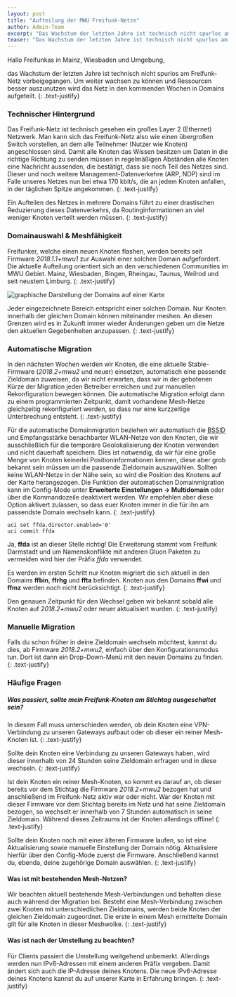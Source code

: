```yaml
---
layout: post
title: "Aufteilung der MWU Freifunk-Netze"
author: Admin-Team
excerpt: "Das Wachstum der letzten Jahre ist technisch nicht spurlos am Freifunk-Netz vorbeigegangen. Um weiter wachsen zu können und Ressourcen besser auszunutzen wird das Netz in den kommenden Wochen in Domains aufgeteilt."
teaser: "Das Wachstum der letzten Jahre ist technisch nicht spurlos am Freifunk-Netz vorbeigegangen. Um weiter wachsen zu können und Ressourcen besser auszunutzen wird das Netz in den kommenden Wochen in Domains aufgeteilt."
---
```


Hallo Freifunkas in Mainz, Wiesbaden und Umgebung,

das Wachstum der letzten Jahre ist technisch nicht spurlos am Freifunk-Netz vorbeigegangen. Um weiter wachsen zu können und Ressourcen besser auszunutzen wird das Netz in den kommenden Wochen in Domains aufgeteilt.
{: .text-justify}

### Technischer Hintergrund

Das Freifunk-Netz ist technisch gesehen ein großes Layer 2 (Ethernet) Netzwerk. Man kann sich das Freifunk-Netz also wie einen übergroßen Switch vorstellen, an dem alle Teilnehmer (Nutzer wie Knoten) angeschlossen sind. Damit alle Knoten das Wissen besitzen um Daten in die richtige Richtung zu senden müssen in regelmäßigen Abständen alle Knoten eine Nachricht aussenden, die bestätigt, dass sie noch Teil des Netzes sind. Dieser und noch weitere Management-Datenverkehre (ARP, NDP) sind im Falle unseres Netzes nun bei etwa 170 kbit/s, die an jedem Knoten anfallen, in der täglichen Spitze angekommen.
{: .text-justify}

Ein Aufteilen des Netzes in mehrere Domains führt zu einer drastischen Reduzierung dieses Datenverkehrs, da Routinginformationen an viel weniger Knoten verteilt werden müssen.
{: .text-justify}

### Domainauswahl & Meshfähigkeit

Freifunker, welche einen neuen Knoten flashen, werden bereits seit Firmware *2018.1.1+mwu1* zur Auswahl einer solchen Domain aufgefordert. Die aktuelle Aufteilung orientiert sich an den verschiedenen Communities im MWU Gebiet. Mainz, Wiesbaden, Bingen, Rheingau, Taunus, Weilrod und seit neustem Limburg.
{: .text-justify}

![graphische Darstellung der Domains auf einer Karte](https://i.ibb.co/D16ZYfQ/domains.png)

Jeder eingezeichnete Bereich entspricht einer solchen Domain. Nur Knoten innerhalb der gleichen Domain können miteinander meshen. An diesen Grenzen wird es in Zukunft immer wieder Änderungen geben um die Netze den aktuellen Gegebenheiten anzupassen.
{: .text-justify}

### Automatische Migration
In den nächsten Wochen werden wir Knoten, die eine aktuelle Stable-Firmware (*2018.2+mwu2* und neuer) einsetzen, automatisch eine passende Zieldomain zuweisen, da wir nicht erwarten, dass wir in der gebotenen Kürze der Migration jeden Betreiber erreichen und zur manuellen Rekonfiguration bewegen können. Die automatische Migration erfolgt dann zu einem programmierten Zeitpunkt, damit vorhandene Mesh-Netze gleichzeitig rekonfiguriert werden, so dass nur eine kurzzeitige Unterbrechung entsteht.
{: .text-justify}

Für die automatische Domainmigration beziehen wir automatisch die [BSSID](https://de.wikipedia.org/wiki/Service_Set#SSID,_ESSID_und_BSSID) und Empfangsstärke benachbarter WLAN-Netze von den Knoten, die wir ausschließlich für die temporäre Geolokalisierung der Knoten verwenden und nicht dauerhaft speichern. Dies ist notwendig, da wir für eine große Menge von Knoten keinerlei Positioninformationen kennen, diese aber grob bekannt sein müssen um die passende Zieldomain auszuwählen. Sollten keine WLAN-Netze in der Nähe sein, so wird die Position des Knotens auf der Karte herangezogen. Die Funktion der automatischen Domainmigration kann im Config-Mode unter **Erweiterte Einstellungen -> Multidomain** oder über die Kommandozeile deaktiviert werden. Wir empfehlen aber diese Option aktivert zulassen, so dass euer Knoten immer in die für ihn am passendste Domain wechseln kann.
{: .text-justify}

~~~
uci set ffda.director.enabled='0'
uci commit ffda
~~~

<p>
<div class="alert-box secondary">
Ja, <b>ffda</b> ist an dieser Stelle richtig! Die Erweiterung stammt vom Freifunk Darmstadt und um Namenskonflikte mit anderen Gluon Paketen zu vermeiden wird hier der Präfix <i>ffda</i> verwendet.
</div>
</p>

Es werden im ersten Schritt nur Knoten migriert die sich aktuell in den Domains **ffbin**, **ffrhg** und **ffta** befinden. Knoten aus den Domains **ffwi** und **ffmz** werden noch nicht berücksichtigt.
{: .text-justify}

Den genauen Zeitpunkt für den Wechsel geben wir bekannt sobald alle Knoten auf *2018.2+mwu2* oder neuer aktualisiert wurden.
{: .text-justify}

### Manuelle Migration

Falls du schon früher in deine Zieldomain wechseln möchtest, kannst du dies, ab Firmware *2018.2+mwu2*, einfach über den Konfigurationsmodus tun. Dort ist dann ein Drop-Down-Menü mit den neuen Domains zu finden.
{: .text-justify}

### Häufige Fragen

##### Was passiert, sollte mein Freifunk-Knoten am Stichtag ausgeschaltet sein?

In diesem Fall muss unterschieden werden, ob dein Knoten eine VPN-Verbindung zu unseren Gateways aufbaut oder ob dieser ein reiner Mesh-Knoten ist.
{: .text-justify}

Sollte dein Knoten eine Verbindung zu unseren Gateways haben, wird dieser innerhalb von 24 Stunden seine Zieldomain erfragen und in diese wechseln.
{: .text-justify}

Ist dein Knoten ein reiner Mesh-Knoten, so kommt es darauf an, ob dieser bereits vor dem Stichtag die Firmware *2018.2+mwu2* bezogen hat und anschließend im Freifunk-Netz aktiv war oder nicht. War der Knoten mit dieser Firmware vor dem Stichtag bereits im Netz und hat seine Zieldomain bezogen, so wechselt er innerhalb von 7 Stunden automatisch in seine Zieldomain. Während dieses Zeitraums ist der Knoten allerdings offline!
{: .text-justify}

Sollte dein Knoten noch mit einer älteren Firmware laufen, so ist eine Aktualisierung sowie manuelle Einstellung der Domain nötig. Aktualisiere hierfür über den Config-Mode zuerst die Firmware. Anschließend kannst du, ebenda, deine zugehörige Domain auswählen.
{: .text-justify}

#### Was ist mit bestehenden Mesh-Netzen?

Wir beachten aktuell bestehende Mesh-Verbindungen und behalten diese auch während der Migration bei. Besteht eine Mesh-Verbindung zwischen zwei Knoten mit unterschiedlichen Zieldomains, werden beide Knoten der gleichen Zieldomain zugeordnet. Die erste in einem Mesh ermittelte Domain gilt für alle Knoten in dieser Meshwolke.
{: .text-justify}

#### Was ist nach der Umstellung zu beachten?

Für Clients passiert die Umstellung weitgehend unbemerkt. Allerdings werden nun IPv6-Adressen mit einem anderen Präfix vergeben. Damit ändert sich auch die IP-Adresse deines Knotens. Die neue IPv6-Adresse deines Knotens kannst du auf unserer Karte in Erfahrung bringen.
{: .text-justify}

